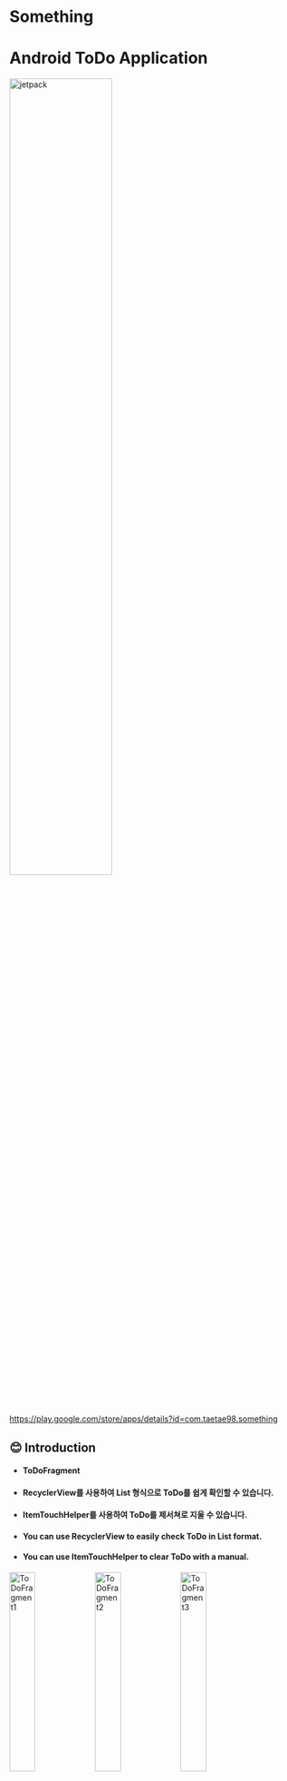 # Something
# Android ToDo Application
<img src="./readme/Graphic.png" alt="jetpack" width="60%">

https://play.google.com/store/apps/details?id=com.taetae98.something


## 😊 Introduction
* #### ToDoFragment
* #### RecyclerView를 사용하여 List 형식으로 ToDo를 쉽게 확인할 수 있습니다.
* #### ItemTouchHelper를 사용하여 ToDo를 제서쳐로 지울 수 있습니다.
* #### You can use RecyclerView to easily check ToDo in List format.
* #### You can use ItemTouchHelper to clear ToDo with a manual.
<img src="./readme/ToDoFragment1.png" alt="ToDoFragment1" width="30%"><img src="./readme/ToDoFragment2.png" alt="ToDoFragment2" width="30%"><img src="./readme/ToDoFragment3.png" alt="ToDoFragment3" width="30%">
<img src="./readme/ToDoFragment4.png" alt="ToDoFragment4" width="30%"><img src="./readme/ToDoFragment5.png" alt="ToDoFragment5" width="30%">


* #### CalendarFragment
* #### 직접 만든 CalendarView를 사용하여 ToDo를 한 눈에 확인할 수 있습니다.
* #### You can view ToDo at a glance using your own CalendarView.
<img src="./readme/CalendarFragment1.png" alt="CalendarFragment1" width="30%"><img src="./readme/CalendarFragment2.png" alt="CalendarFragment2" width="30%">

* #### DrawerFragment
* #### 서랍 기능을 통해 ToDo를 주제별로 분류하고 확인할 수 있습니다.
* #### 민감한 정보는 잠금 기능을 사용하여 보호할 수 있습니다.
* #### Drawer function allows you to categorize and check ToDo by topic.
* #### Sensitive information can be protected using the lock function.
<img src="./readme/DrawerFragment1.png" alt="DrawerFragment1" width="30%"><img src="./readme/DrawerFragment2.png" alt="DrawerFragment2" width="30%">
<img src="./readme/DrawerFragment3.png" alt="DrawerFragment3" width="30%"><img src="./readme/DrawerFragment4.png" alt="DrawerFragment4" width="30%">

* #### FinishedFragment
* #### 완료된 ToDo를 확인할 수 있습니다.
* #### You can check the ToDo completed.
<img src="./readme/FinishedFragment.png" alt="FinishedFragment" width="30%">

* #### SettingFragment
* #### 앱에 대한 설정을 할 수 있습니다.
* #### You can set up settings for the app.
<img src="./readme/SettingFragment1.png" alt="SettingFragment1" width="30%"><img src="./readme/SettingFragment2.png" alt="SettingFragment2" width="30%"><img src="./readme/SettingFragment3.png" alt="SettingFragment3" width="30%">

* #### BackupFragment
* #### Firebase와 연동하여 백업을 진행할 수 있습니다.
* #### You can proceed with the backup in conjunction with Firebase.
<img src="./readme/BackupFragment1.png" alt="BackupFragment1" width="30%"><img src="./readme/BackupFragment2.png" alt="BackupFragment2" width="30%"><img src="./readme/BackupFragment3.png" alt="BackupFragment3" width="30%">

* #### ETC
* #### Notification 기능을 사용하여 알림창에 ToDo를 표시할 수 있다.
* #### Sticky 기능을 사용하여 핸드폰 잠금해제시 바로 앱을 실행시킬 수 있다.
* #### You can use the Notification function to display ToDo in the notification window.
* #### The Sticky function allows you to launch the app immediately after unlocking your phone.
<img src="./readme/Notification.png" alt="Notification" width="30%"><img src="./readme/Sticky.png" alt="Sticky" width="30%"><img src="./readme/BackupFragment3.png" alt="BackupFragment3" width="30%">

## 🚀 Android Jetpack
<img src="./readme/jetpack.png" alt="jetpack" width="60%">

* ### Room : SQLite를 대체하여 Android에 Local Database를 쉽게 구축할 수 있는 라이브러리. ToDo와 Drawer를 관리할 수 있다.
* ### ViewModel & LiveData : ViewModel과 LiveData를 연동하여 UI Controller와 데이터를 분리하여 관리할 수 있고, DataBinding을 사용하여 UI를 쉽게 구축할 수 있다.
* ### Navigation : Activity의 생성, Stack관리 등에 대한 부담을 Fragment를 사용해 줄일 수 있고, 에니메이션과 SafeArgs 등 편리하게 UI를 구성할 수 있다.
* ### Hilt : Android에 DI 패턴을 적용하여 Manager, Repository 등 전역에서 사용하는 기능들을 쉽게 관리할 수 있다.
* ### DataStore : SharedPreferences를 대체할 수 있고 Key : Value 형식으로 값을 저장하여 설정 값을 관리할 수 있다.
* ### Room : A library that can easily be deployed on Android to replace SQLite. I can manage ToDo and Drawer.
* ### ViewModel & LiveData : ViewModel과 LiveData를 연동하여 UI Controller와 데이터를 분리하여 관리할 수 있고, DataBinding을 사용하여 UI를 쉽게 구축할 수 있다.
* ### Navigation : The burden of generating activity and managing stacks can be reduced using Fragment, and UI can be conveniently configured such as animation and SafeArgs.
* ### Hilt : Applying DI patterns to Android makes it easy to manage functions used globally such as Manager, Repository, etc.
* ### DataStore : You can replace Shared Preferences and manage the set value by saving the value in Key: Value format.

## ⚡ Features
* ToDo : ToDo 목록을 List 형식, Calendar 형식으로 쉽게 확인할 수 있고, 제스처를 사용하여 쉽게 사용할 수 있다.
* Drawer : ToDo를 주제별로 분류하여 관리할 수 있다.
* Sticky Mode : 핸드폰 잠금화면시 앱을 바로 실행시키는 기능으로 ToDo를 깜빡하지 않고 확인할 수 있다.
* Notification : 핸드폰 알림창에 ToDo를 표시하여 쉽게 확인할 수 있다.
* Security : Drawer에 잠금 기능을 사용하여 민감한 ToDo를 관리할 수 있다.
* Backup : Firebase와 Google Account를 통해 백업/복원을 진행할 수 있다.
* DarkMode : 다크모드를 지원합니다.
* ToDo : The ToDo list can be easily checked in List format and Calendar format, and can be used easily using gestures.
* Drawer : ToDo can be categorized by subject and managed.
* Sticky Mode: You can check ToDo without forgetting to run the app immediately when you lock your phone.
* Notification : You can easily check it by displaying ToDo in the mobile phone notification window.
* Security : Lock on Drawer to manage sensitive ToDo.
* Backup : Firebase and Google Account allow backup/restore.
* DarkMode :Supports dark mode.
